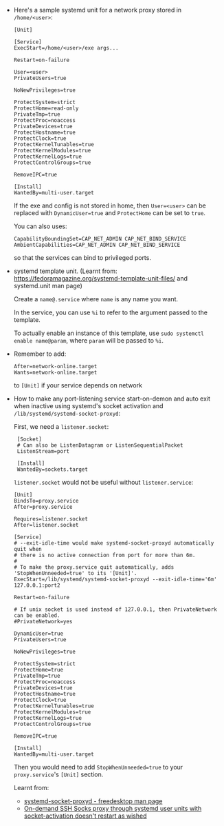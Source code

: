  - Here's a sample systemd unit for a network proxy stored in `/home/<user>`:
   
   ```
   [Unit]
    
   [Service]
   ExecStart=/home/<user>/exe args...

   Restart=on-failure

   User=<user>
   PrivateUsers=true

   NoNewPrivileges=true
   
   ProtectSystem=strict
   ProtectHome=read-only
   PrivateTmp=true
   ProtectProc=noaccess
   PrivateDevices=true
   ProtectHostname=true
   ProtectClock=true
   ProtectKernelTunables=true
   ProtectKernelModules=true
   ProtectKernelLogs=true
   ProtectControlGroups=true

   RemoveIPC=true
   
   [Install]
   WantedBy=multi-user.target
   ```

   If the exe and config is not stored in home, then `User=<user>` can be replaced with 
   `DynamicUser=true` and `ProtectHome` can be set to `true`.

   You can also uses:

   ```
   CapabilityBoundingSet=CAP_NET_ADMIN CAP_NET_BIND_SERVICE
   AmbientCapabilities=CAP_NET_ADMIN CAP_NET_BIND_SERVICE
   ```

   so that the services can bind to privileged ports.
 - systemd template unit. (Learnt from: https://fedoramagazine.org/systemd-template-unit-files/ and systemd.unit man page)
   
   Create a `name@.service` where `name` is any name you want.

   In the service, you can use `%i` to refer to the argument passed to the template.

   To actually enable an instance of this template, use `sudo systemctl enable name@param`, where `param` will be passed to `%i`.
 - Remember to add:
   
   ```
   After=network-online.target
   Wants=network-online.target
   ```

   to `[Unit]` if your service depends on network
 - How to make any port-listening service start-on-demon and auto exit when inactive using
   systemd's socket activation and `/lib/systemd/systemd-socket-proxyd`:
   
   First, we need a `listener.socket`:
   ```
    [Socket]
    # Can also be ListenDatagram or ListenSequentialPacket
    ListenStream=port
    
    [Install]
    WantedBy=sockets.target
   ```

   `listener.socket` would not be useful without `listener.service`:

   ```
   [Unit]
   BindsTo=proxy.service
   After=proxy.service
   
   Requires=listener.socket
   After=listener.socket
   
   [Service]
   # --exit-idle-time would make systemd-socket-proxyd automatically quit when
   # there is no active connection from port for more than 6m.
   #
   # To make the proxy.service quit automatically, adds 'StopWhenUnneeded=true' to its '[Unit]'.
   ExecStart=/lib/systemd/systemd-socket-proxyd --exit-idle-time='6m' 127.0.0.1:port2
   
   Restart=on-failure

   # If unix socket is used instead of 127.0.0.1, then PrivateNetwork can be enabled.
   #PrivateNetwork=yes
   
   DynamicUser=true
   PrivateUsers=true
   
   NoNewPrivileges=true
   
   ProtectSystem=strict
   ProtectHome=true
   PrivateTmp=true
   ProtectProc=noaccess
   PrivateDevices=true
   ProtectHostname=true
   ProtectClock=true
   ProtectKernelTunables=true
   ProtectKernelModules=true
   ProtectKernelLogs=true
   ProtectControlGroups=true
   
   RemoveIPC=true
   
   [Install]
   WantedBy=multi-user.target
   ```

   Then you would need to add `StopWhenUnneeded=true` to your `proxy.service`'s `[Unit]` section.

   Learnt from:
    - [systemd-socket-proxyd - freedesktop man page](https://www.freedesktop.org/software/systemd/man/systemd-socket-proxyd.html)
    - [On-demand SSH Socks proxy through systemd user units with socket-activation doesn't restart as wished](https://unix.stackexchange.com/questions/383678/on-demand-ssh-socks-proxy-through-systemd-user-units-with-socket-activation-does)
